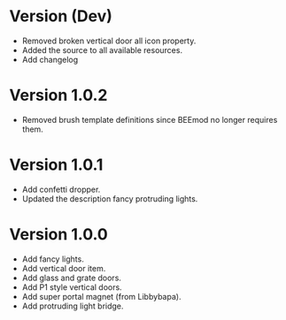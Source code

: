 
# Version (Dev)
* Removed broken vertical door all icon property.
* Added the source to all available resources.
* Add changelog

# Version 1.0.2
* Removed brush template definitions since BEEmod no longer requires them.

# Version 1.0.1
* Add confetti dropper.
* Updated the description fancy protruding lights.

# Version 1.0.0
* Add fancy lights.
* Add vertical door item.
* Add glass and grate doors.
* Add P1 style vertical doors.
* Add super portal magnet (from Libbybapa).
* Add protruding light bridge.
